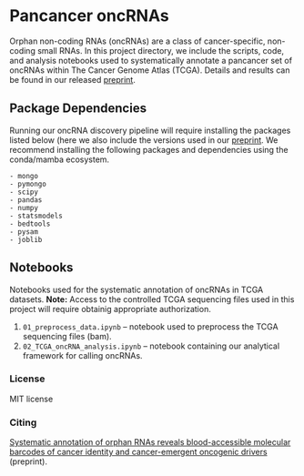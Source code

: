 # Pancancer oncRNAs
Orphan non-coding RNAs (oncRNAs) are a class of cancer-specific, non-coding small RNAs. In this project directory, we include the scripts, code, and analysis notebooks used to systematically annotate a pancancer set of oncRNAs within The Cancer Genome Atlas (TCGA). Details and results can be found in our released [preprint](https://www.biorxiv.org/content/10.1101/2024.03.19.585748v1.full). 

## Package Dependencies
Running our oncRNA discovery pipeline will require installing the packages listed below (here we also include the versions used in our [preprint](https://www.biorxiv.org/content/10.1101/2024.03.19.585748v1.full). We recommend installing the following packages and dependencies using the conda/mamba ecosystem. <br>

```
- mongo
- pymongo
- scipy
- pandas
- numpy
- statsmodels
- bedtools
- pysam
- joblib
```

## Notebooks
Notebooks used for the systematic annotation of oncRNAs in TCGA datasets. **Note:** Access to the controlled TCGA sequencing files used in this project will require obtainig appropriate authorization.

1. `01_preprocess_data.ipynb` – notebook used to preprocess the TCGA sequencing files (bam). 
2. `02_TCGA_oncRNA_analysis.ipynb` – notebook containing our analytical framework for calling oncRNAs.


### License
MIT license

### Citing
[Systematic annotation of orphan RNAs reveals blood-accessible molecular barcodes of cancer identity and cancer-emergent oncogenic drivers
](https://www.biorxiv.org/content/10.1101/2024.03.19.585748v1.full) (preprint).

